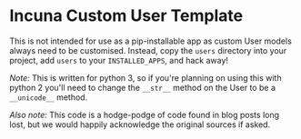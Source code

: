 # Incuna Custom User Template

This is not intended for use as a pip-installable app as custom User models
always need to be customised. Instead, copy the `users` directory 
into your project, add `users` to your `INSTALLED_APPS`, and hack away!

*Note:* This is written for python 3, so if you're planning on using this with
python 2 you'll need to change the `__str__` method on the User to be a
`__unicode__` method.

*Also note:* This code is a hodge-podge of code found in blog posts long lost,
but we would happily acknowledge the original sources if asked.
